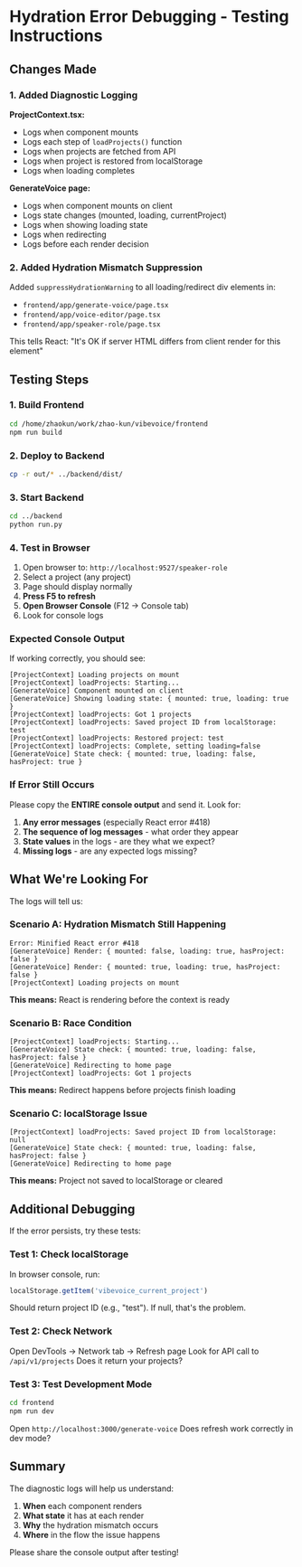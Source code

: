 # Hydration Error Debugging - Testing Instructions

## Changes Made

### 1. Added Diagnostic Logging

**ProjectContext.tsx:**
- Logs when component mounts
- Logs each step of `loadProjects()` function
- Logs when projects are fetched from API
- Logs when project is restored from localStorage
- Logs when loading completes

**GenerateVoice page:**
- Logs when component mounts on client
- Logs state changes (mounted, loading, currentProject)
- Logs when showing loading state
- Logs when redirecting
- Logs before each render decision

### 2. Added Hydration Mismatch Suppression

Added `suppressHydrationWarning` to all loading/redirect div elements in:
- `frontend/app/generate-voice/page.tsx`
- `frontend/app/voice-editor/page.tsx`
- `frontend/app/speaker-role/page.tsx`

This tells React: "It's OK if server HTML differs from client render for this element"

## Testing Steps

### 1. Build Frontend

```bash
cd /home/zhaokun/work/zhao-kun/vibevoice/frontend
npm run build
```

### 2. Deploy to Backend

```bash
cp -r out/* ../backend/dist/
```

### 3. Start Backend

```bash
cd ../backend
python run.py
```

### 4. Test in Browser

1. Open browser to: `http://localhost:9527/speaker-role`
2. Select a project (any project)
3. Page should display normally
4. **Press F5 to refresh**
5. **Open Browser Console** (F12 → Console tab)
6. Look for console logs

### Expected Console Output

If working correctly, you should see:

```
[ProjectContext] Loading projects on mount
[ProjectContext] loadProjects: Starting...
[GenerateVoice] Component mounted on client
[GenerateVoice] Showing loading state: { mounted: true, loading: true }
[ProjectContext] loadProjects: Got 1 projects
[ProjectContext] loadProjects: Saved project ID from localStorage: test
[ProjectContext] loadProjects: Restored project: test
[ProjectContext] loadProjects: Complete, setting loading=false
[GenerateVoice] State check: { mounted: true, loading: false, hasProject: true }
```

### If Error Still Occurs

Please copy the **ENTIRE console output** and send it. Look for:

1. **Any error messages** (especially React error #418)
2. **The sequence of log messages** - what order they appear
3. **State values** in the logs - are they what we expect?
4. **Missing logs** - are any expected logs missing?

## What We're Looking For

The logs will tell us:

### Scenario A: Hydration Mismatch Still Happening

```
Error: Minified React error #418
[GenerateVoice] Render: { mounted: false, loading: true, hasProject: false }
[GenerateVoice] Render: { mounted: true, loading: true, hasProject: false }
[ProjectContext] Loading projects on mount
```

**This means:** React is rendering before the context is ready

### Scenario B: Race Condition

```
[ProjectContext] loadProjects: Starting...
[GenerateVoice] State check: { mounted: true, loading: false, hasProject: false }
[GenerateVoice] Redirecting to home page
[ProjectContext] loadProjects: Got 1 projects
```

**This means:** Redirect happens before projects finish loading

### Scenario C: localStorage Issue

```
[ProjectContext] loadProjects: Saved project ID from localStorage: null
[GenerateVoice] State check: { mounted: true, loading: false, hasProject: false }
[GenerateVoice] Redirecting to home page
```

**This means:** Project not saved to localStorage or cleared

## Additional Debugging

If the error persists, try these tests:

### Test 1: Check localStorage

In browser console, run:
```javascript
localStorage.getItem('vibevoice_current_project')
```

Should return project ID (e.g., "test"). If null, that's the problem.

### Test 2: Check Network

Open DevTools → Network tab → Refresh page
Look for API call to `/api/v1/projects`
Does it return your projects?

### Test 3: Test Development Mode

```bash
cd frontend
npm run dev
```

Open `http://localhost:3000/generate-voice`
Does refresh work correctly in dev mode?

## Summary

The diagnostic logs will help us understand:
1. **When** each component renders
2. **What state** it has at each render
3. **Why** the hydration mismatch occurs
4. **Where** in the flow the issue happens

Please share the console output after testing!
